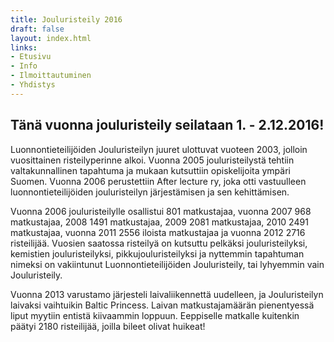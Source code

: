 ```yaml
---
title: Jouluristeily 2016
draft: false
layout: index.html
links:
- Etusivu
- Info
- Ilmoittautuminen
- Yhdistys
---
```

## Tänä vuonna jouluristeily seilataan 1. - 2.12.2016!

Luonnontieteilijöiden Jouluristeilyn juuret ulottuvat vuoteen 2003, jolloin vuosittainen risteilyperinne alkoi. Vuonna 2005 jouluristeilystä tehtiin valtakunnallinen tapahtuma ja mukaan kutsuttiin opiskelijoita ympäri Suomen. Vuonna 2006 perustettiin After lecture ry, joka otti vastuulleen luonnontieteilijöiden jouluristeilyn järjestämisen ja sen kehittämisen.
 
Vuonna 2006 jouluristeilylle osallistui 801 matkustajaa, vuonna 2007 968 matkustajaa, 2008 1491 matkustajaa, 2009 2081 matkustajaa, 2010 2491 matkustajaa, vuonna 2011 2556 iloista matkustajaa ja vuonna 2012 2716 risteilijää. Vuosien saatossa risteilyä on kutsuttu pelkäksi jouluristeilyksi, kemistien jouluristeilyksi, pikkujouluristeilyksi ja nyttemmin tapahtuman nimeksi on vakiintunut Luonnontieteilijöiden Jouluristeily, tai lyhyemmin vain Jouluristeily.
 
Vuonna 2013 varustamo järjesteli laivaliikennettä uudelleen, ja Jouluristeilyn laivaksi vaihtuikin Baltic Princess. Laivan matkustajamäärän pienentyessä liput myytiin entistä kiivaammin loppuun. Eeppiselle matkalle kuitenkin päätyi 2180 risteilijää, joilla bileet olivat huikeat!